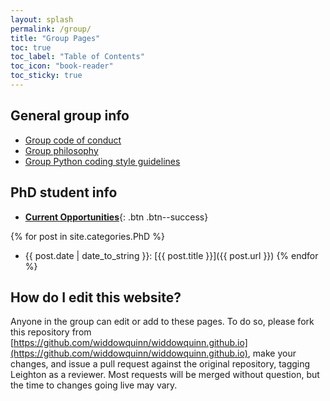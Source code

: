 ```yaml
---
layout: splash
permalink: /group/
title: "Group Pages"
toc: true
toc_label: "Table of Contents"
toc_icon: "book-reader"
toc_sticky: true
---
```


## General group info

- [Group code of conduct](/group/code_of_conduct)
- [Group philosophy](/group/philosophy)
- [Group Python coding style guidelines](/group/python_style)

## PhD student info

- [**Current Opportunities**](/phd/opportunities){: .btn .btn--success}

{% for post in site.categories.PhD %}
- {{ post.date | date_to_string }}: [{{ post.title }}]({{ post.url }})
{% endfor %}

## How do I edit this website?

Anyone in the group can edit or add to these pages. To do so, please fork this repository from [https://github.com/widdowquinn/widdowquinn.github.io](https://github.com/widdowquinn/widdowquinn.github.io), make your changes, and issue a pull request against the original repository, tagging Leighton as a reviewer. Most requests will be merged without question, but the time to changes going live may vary.